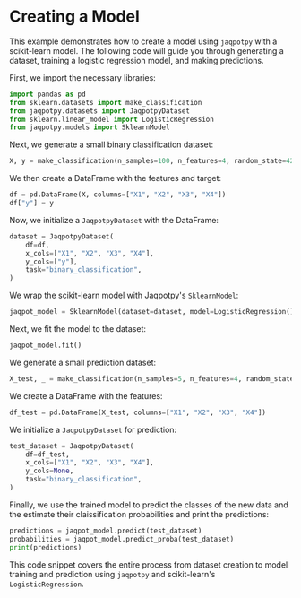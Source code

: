 # Creating a Model

This example demonstrates how to create a model using `jaqpotpy` with a scikit-learn model. The following code will guide you through generating a dataset, training a logistic regression model, and making predictions.

First, we import the necessary libraries:

```python
import pandas as pd
from sklearn.datasets import make_classification
from jaqpotpy.datasets import JaqpotpyDataset
from sklearn.linear_model import LogisticRegression
from jaqpotpy.models import SklearnModel
```

Next, we generate a small binary classification dataset:

```python
X, y = make_classification(n_samples=100, n_features=4, random_state=42)
```

We then create a DataFrame with the features and target:

```python
df = pd.DataFrame(X, columns=["X1", "X2", "X3", "X4"])
df["y"] = y
```

Now, we initialize a `JaqpotpyDataset` with the DataFrame:

```python
dataset = JaqpotpyDataset(
    df=df,
    x_cols=["X1", "X2", "X3", "X4"],
    y_cols=["y"],
    task="binary_classification",
)
```

We wrap the scikit-learn model with Jaqpotpy's `SklearnModel`:

```python
jaqpot_model = SklearnModel(dataset=dataset, model=LogisticRegression())
```

Next, we fit the model to the dataset:

```python
jaqpot_model.fit()
```

We generate a small prediction dataset:

```python
X_test, _ = make_classification(n_samples=5, n_features=4, random_state=42)
```

We create a DataFrame with the features:

```python
df_test = pd.DataFrame(X_test, columns=["X1", "X2", "X3", "X4"])
```

We initialize a `JaqpotpyDataset` for prediction:

```python
test_dataset = JaqpotpyDataset(
    df=df_test,
    x_cols=["X1", "X2", "X3", "X4"],
    y_cols=None,
    task="binary_classification",
)
```

Finally, we use the trained model to predict the classes of the new data and the estimate their claissification probabilities and print the predictions:

```python
predictions = jaqpot_model.predict(test_dataset)
probabilities = jaqpot_model.predict_proba(test_dataset)
print(predictions)
```

This code snippet covers the entire process from dataset creation to model training and prediction using `jaqpotpy` and scikit-learn's `LogisticRegression`.
